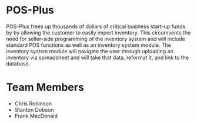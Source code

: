 # POS-Plus
POS-Plus frees up thousands of dollars of critical business start-up funds by by allowing the customer to easily import inventory. This circumvents the need for seller-side programming of the inventory system and will include standard POS functions as well as an inventory system module. The inventory system module will navigate the user through uploading an inventory via spreadsheet and will take that data, reformat it, and link to the database.
# Team Members
* Chris Robinson
* Stanton Dobson
* Frank MacDonald
